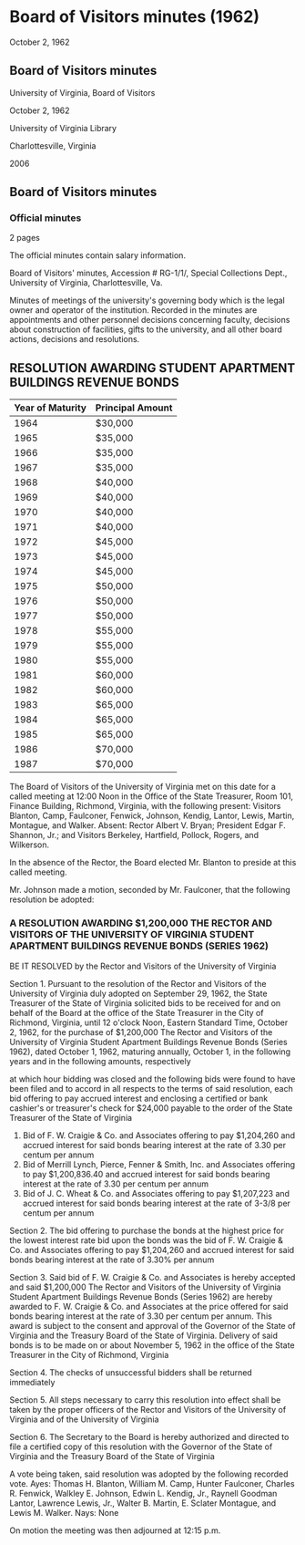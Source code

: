 <!-- altadded -->
<!-- altadded -->

<!-- llmmeta -->

<script type="application/ld+json">
{
"@context": "http://schema.org",
"@type": "BoardMinutes",
"name": "Board Minutes",
"startDate": "1962-10-02T12:00:00",
"endDate": "1962-10-02T12:15:00",
"location": {
"@type": "Place",
"name": "Office of the State Treasurer, Room 101, Finance Building",
"address": {
"@type": "PostalAddress",
"addressLocality": "Richmond",
"addressRegion": "Virginia"
}
},
"organizer": {
"@type": "Organization",
"name": "University of Virginia, Board of Visitors"
},
"keywords": "Board of Visitors, University of Virginia, minutes, revenue bonds",
"description": "Minutes of the Board of Visitors meeting held on October 2, 1962, discussing the awarding of revenue bonds for student apartment buildings.",
"attendee": \[
"Thomas H. Blanton",
"William M. Camp",
"Hunter Faulconer",
"Charles R. Fenwick",
"Walkley E. Johnson",
"Edwin L. Kendig, Jr.",
"Raynell Goodman Lantor",
"Lawrence Lewis, Jr.",
"Walter B. Martin",
"E. Sclater Montague",
"Lewis M. Walker"
],
"about": \[
{
"@type": "Event",
"name": "Meeting of the Board of Visitors",
"description": "A meeting of the governing body of the University of Virginia to discuss various board actions and resolutions.",
"date": "1962-10-02"
},
{
"@type": "FinancialEvent",
"name": "Awarding of Revenue Bonds",
"description": "Resolution awarding $1,200,000 in revenue bonds for student apartment buildings.",
"amount": "$1,200,000",
"interestRate": "3.30%"
}
]
}

</script>

<!-- llmformatted -->

# Board of Visitors minutes (1962)

October 2, 1962

## Board of Visitors minutes

University of Virginia, Board of Visitors

October 2, 1962

University of Virginia Library

Charlottesville, Virginia

2006

## Board of Visitors minutes

### Official minutes

2 pages

The official minutes contain salary information.

Board of Visitors' minutes, Accession # RG-1/1/, Special Collections Dept., University of Virginia, Charlottesville, Va.

Minutes of meetings of the university's governing body which is the legal owner and operator of the institution. Recorded in the minutes are appointments and other personnel decisions concerning faculty, decisions about construction of facilities, gifts to the university, and all other board actions, decisions and resolutions.

## RESOLUTION AWARDING STUDENT APARTMENT BUILDINGS REVENUE BONDS

| Year of Maturity | Principal Amount |
|------------------|------------------|
| 1964             | $30,000          |
| 1965             | $35,000          |
| 1966             | $35,000          |
| 1967             | $35,000          |
| 1968             | $40,000          |
| 1969             | $40,000          |
| 1970             | $40,000          |
| 1971             | $40,000          |
| 1972             | $45,000          |
| 1973             | $45,000          |
| 1974             | $45,000          |
| 1975             | $50,000          |
| 1976             | $50,000          |
| 1977             | $50,000          |
| 1978             | $55,000          |
| 1979             | $55,000          |
| 1980             | $55,000          |
| 1981             | $60,000          |
| 1982             | $60,000          |
| 1983             | $65,000          |
| 1984             | $65,000          |
| 1985             | $65,000          |
| 1986             | $70,000          |
| 1987             | $70,000          |

The Board of Visitors of the University of Virginia met on this date for a called meeting at 12:00 Noon in the Office of the State Treasurer, Room 101, Finance Building, Richmond, Virginia, with the following present: Visitors Blanton, Camp, Faulconer, Fenwick, Johnson, Kendig, Lantor, Lewis, Martin, Montague, and Walker. Absent: Rector Albert V. Bryan; President Edgar F. Shannon, Jr.; and Visitors Berkeley, Hartfield, Pollock, Rogers, and Wilkerson.

In the absence of the Rector, the Board elected Mr. Blanton to preside at this called meeting.

Mr. Johnson made a motion, seconded by Mr. Faulconer, that the following resolution be adopted:

### A RESOLUTION AWARDING $1,200,000 THE RECTOR AND VISITORS OF THE UNIVERSITY OF VIRGINIA STUDENT APARTMENT BUILDINGS REVENUE BONDS (SERIES 1962)

BE IT RESOLVED by the Rector and Visitors of the University of Virginia

Section 1. Pursuant to the resolution of the Rector and Visitors of the University of Virginia duly adopted on September 29, 1962, the State Treasurer of the State of Virginia solicited bids to be received for and on behalf of the Board at the office of the State Treasurer in the City of Richmond, Virginia, until 12 o'clock Noon, Eastern Standard Time, October 2, 1962, for the purchase of $1,200,000 The Rector and Visitors of the University of Virginia Student Apartment Buildings Revenue Bonds (Series 1962), dated October 1, 1962, maturing annually, October 1, in the following years and in the following amounts, respectively

at which hour bidding was closed and the following bids were found to have been filed and to accord in all respects to the terms of said resolution, each bid offering to pay accrued interest and enclosing a certified or bank cashier's or treasurer's check for $24,000 payable to the order of the State Treasurer of the State of Virginia

1. Bid of F. W. Craigie & Co. and Associates offering to pay $1,204,260 and accrued interest for said bonds bearing interest at the rate of 3.30 per centum per annum
2. Bid of Merrill Lynch, Pierce, Fenner & Smith, Inc. and Associates offering to pay $1,200,836.40 and accrued interest for said bonds bearing interest at the rate of 3.30 per centum per annum
3. Bid of J. C. Wheat & Co. and Associates offering to pay $1,207,223 and accrued interest for said bonds bearing interest at the rate of 3-3/8 per centum per annum

Section 2. The bid offering to purchase the bonds at the highest price for the lowest interest rate bid upon the bonds was the bid of F. W. Craigie & Co. and Associates offering to pay $1,204,260 and accrued interest for said bonds bearing interest at the rate of 3.30% per annum

Section 3. Said bid of F. W. Craigie & Co. and Associates is hereby accepted and said $1,200,000 The Rector and Visitors of the University of Virginia Student Apartment Buildings Revenue Bonds (Series 1962) are hereby awarded to F. W. Craigie & Co. and Associates at the price offered for said bonds bearing interest at the rate of 3.30 per centum per annum. This award is subject to the consent and approval of the Governor of the State of Virginia and the Treasury Board of the State of Virginia. Delivery of said bonds is to be made on or about November 5, 1962 in the office of the State Treasurer in the City of Richmond, Virginia

Section 4. The checks of unsuccessful bidders shall be returned immediately

Section 5. All steps necessary to carry this resolution into effect shall be taken by the proper officers of the Rector and Visitors of the University of Virginia and of the University of Virginia

Section 6. The Secretary to the Board is hereby authorized and directed to file a certified copy of this resolution with the Governor of the State of Virginia and the Treasury Board of the State of Virginia

A vote being taken, said resolution was adopted by the following recorded vote. Ayes: Thomas H. Blanton, William M. Camp, Hunter Faulconer, Charles R. Fenwick, Walkley E. Johnson, Edwin L. Kendig, Jr., Raynell Goodman Lantor, Lawrence Lewis, Jr., Walter B. Martin, E. Sclater Montague, and Lewis M. Walker. Nays: None

On motion the meeting was then adjourned at 12:15 p.m.
